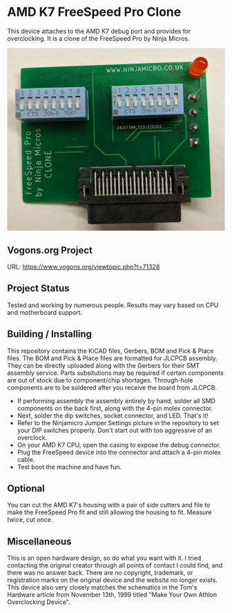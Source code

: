 # AMD K7 FreeSpeed Pro Clone
This device attaches to the AMD K7 debug port and provides for overclocking. It is a clone of the FreeSpeed Pro by Ninja Micros.

![pic](front1.jpg)

## Vogons.org Project
URL: https://www.vogons.org/viewtopic.php?t=71328

## Project Status
Tested and working by numerous people. Results may vary based on CPU and motherboard support.

## Building / Installing
This repository contains the KiCAD files, Gerbers, BOM and Pick & Place files. The BOM and Pick & Place files are formatted for JLCPCB assembly. They can be directly uploaded along with the Gerbers for their SMT assembly service. Parts subsitutions may be required if certain components are out of stock due to component/chip shortages. Through-hole components are to be soldered after you receive the board from JLCPCB.
* If performing assembly the assembly entirely by hand, solder all SMD components on the back first, along with the 4-pin molex connector.
* Next, solder the dip switches, socket connector, and LED. That's it!
* Refer to the Ninjamicro Jumper Settings picture in the repository to set your DIP switches properly. Don't start out with too aggressive of an overclock.
* On your AMD K7 CPU, open the casing to expose the debug connector.
* Plug the FreeSpeed device into the connector and attach a 4-pin molex cable.
* Test boot the machine and have fun.

## Optional
You can cut the AMD K7's housing with a pair of side cutters and file to make the FreeSpeed Pro fit and still allowing the housing to fit. Measure twice, cut once. 

## Miscellaneous
This is an open hardware design, so do what you want with it. I tried contacting the original creator through all points of contact I could find, and there was no answer back. There are no copyright, trademark, or registration marks on the original device and the website no longer exists. This device also very closely matches the schematics in the Tom's Hardware article from November 13th, 1999 titled "Make Your Own Athlon Overclocking Device".
